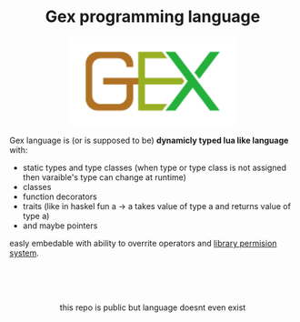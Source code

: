 <h1 align="center">Gex programming language</h1>

<p align="center">
  <img style="width: min(30vw, 30vh);" src="./img/gex3.svg">
</p>

Gex language is (or is supposed to be) **dynamicly typed lua like language** with:
- static types and type classes (when type or type class is not assigned then varaible's type can change at runtime)
- classes
- function decorators
- traits (like in haskel fun a -> a takes value of type a and returns value of type a)
- and maybe pointers

easly embedable with ability to overrite operators and [library permision system](./notes/md/lib-perm-system.md).

</br>
</br>
</br>
<p align="center">this repo is public but language doesnt even exist</p>
